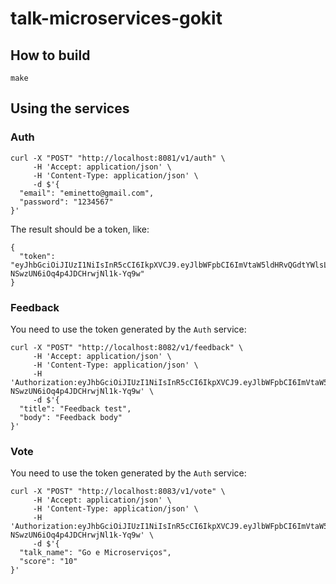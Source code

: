 # talk-microservices-gokit

## How to build

    make

## Using the services

### Auth

```
curl -X "POST" "http://localhost:8081/v1/auth" \
     -H 'Accept: application/json' \
     -H 'Content-Type: application/json' \
     -d $'{
  "email": "eminetto@gmail.com",
  "password": "1234567"
}'

```

The result should be a token, like:

```
{
  "token": "eyJhbGciOiJIUzI1NiIsInR5cCI6IkpXVCJ9.eyJlbWFpbCI6ImVtaW5ldHRvQGdtYWlsLmNvbSIsImV4cCI6MTYyOTU3NDcyOCwiaWF0IjoxNjI5NTcxMDk4LCJuYmYiOjE2Mjk1NzEwOTh9.utv_dd0oplgKG-NSwzUN6iOq4p4JDCHrwjNl1k-Yq9w"
}
```

### Feedback

You need to use the token generated by the ```Auth``` service:

```
curl -X "POST" "http://localhost:8082/v1/feedback" \
     -H 'Accept: application/json' \
     -H 'Content-Type: application/json' \
	 -H 'Authorization:eyJhbGciOiJIUzI1NiIsInR5cCI6IkpXVCJ9.eyJlbWFpbCI6ImVtaW5ldHRvQGdtYWlsLmNvbSIsImV4cCI6MTYyOTU3NDcyOCwiaWF0IjoxNjI5NTcxMDk4LCJuYmYiOjE2Mjk1NzEwOTh9.utv_dd0oplgKG-NSwzUN6iOq4p4JDCHrwjNl1k-Yq9w' \
     -d $'{
  "title": "Feedback test",
  "body": "Feedback body"
}'
```

### Vote

You need to use the token generated by the ```Auth``` service:

```
curl -X "POST" "http://localhost:8083/v1/vote" \
     -H 'Accept: application/json' \
     -H 'Content-Type: application/json' \
	 -H 'Authorization:eyJhbGciOiJIUzI1NiIsInR5cCI6IkpXVCJ9.eyJlbWFpbCI6ImVtaW5ldHRvQGdtYWlsLmNvbSIsImV4cCI6MTYyOTU3NDcyOCwiaWF0IjoxNjI5NTcxMDk4LCJuYmYiOjE2Mjk1NzEwOTh9.utv_dd0oplgKG-NSwzUN6iOq4p4JDCHrwjNl1k-Yq9w' \
     -d $'{
  "talk_name": "Go e Microserviços",
  "score": "10"
}'
```


